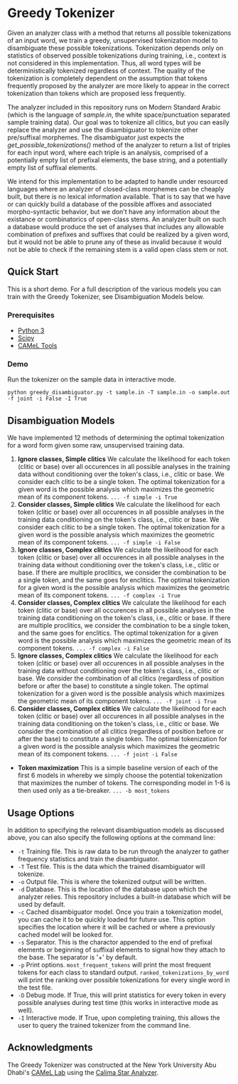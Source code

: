 # Greedy Tokenizer

Given an analyzer class with a method that returns all possible tokenizations of an input word, we train a greedy, unsupervised tokenization model to disambiguate these possible tokenizations. Tokenization depends only on statistics of observed possible tokenizations during training, i.e., context is not considered in this implementation. Thus, all word types will be deterministically tokenized regardless of context. The quality of the tokenization is completely dependent on the assumption that tokens frequently proposed by the analyzer are more likely to appear in the correct tokenization than tokens which are proposed less frequently.

The analyzer included in this repository runs on Modern Standard Arabic (which is the language of *sample.in*, the white space/punctuation separated sample training data). Our goal was to tokenize all clitics, but you can easily replace the analyzer and use the disambiguator to tokenize other pre/suffixal morphemes. The disambiguator just expects the *get_possible_tokenizations()* method of the analyzer to return a list of triples for each input word, where each triple is an analysis, comprised of a potentially empty list of prefixal elements, the base string, and a potentially empty list of suffixal elements.

We intend for this implementation to be adapted to handle under resourced languages where an analyzer of closed-class morphemes can be cheaply built, but there is no lexical information available. That is to say that we have or can quickly build a database of the possible affixes and associated morpho-syntactic behavior, but we don't have any information about the existance or combinatorics of open-class stems. An analyzer built on such a database would produce the set of analyses that includes any allowable combination of prefixes and suffixes that could be realized by a given word, but it would not be able to prune any of these as invalid because it would not be able to check if the remaining stem is a valid open class stem or not.

## Quick Start

This is a short demo. For a full description of the various models you can train with the Greedy Tokenizer, see Disambiguation Models below.

### Prerequisites

* [Python 3](https://www.python.org/downloads/)
* [Scipy](https://www.scipy.org)
* [CAMeL Tools](https://camel-tools.readthedocs.io/en/latest/)

### Demo

Run the tokenizer on the sample data in interactive mode.

```python greedy_disambiguator.py -t sample.in -T sample.in -o sample.out -f joint -i False -I True```

## Disambiguation Models

We have implemented 12 methods of determining the optimal tokenization for a word form given some raw, unsupervised training data.

1. **Ignore classes, Simple clitics** We calculate the likelihood for each token (clitic or base) over all occurences in all possible analyses in the training data without conditioning over the token's class, i.e., clitic or base. We consider each clitic to be a single token. The optimal tokenization for a given word is the possible analysis which maximizes the geometric mean of its component tokens. ```... -f simple -i True```
2. **Consider classes, Simple clitics** We calculate the likelihood for each token (clitic or base) over all occurences in all possible analyses in the training data conditioning on the token's class, i.e., clitic or base. We consider each clitic to be a single token. The optimal tokenization for a given word is the possible analysis which maximizes the geometric mean of its component tokens. ```... -f simple -i False```
3. **Ignore classes, Complex clitics** We calculate the likelihood for each token (clitic or base) over all occurences in all possible analyses in the training data without conditioning over the token's class, i.e., clitic or base. If there are multiple proclitics, we consider the combination to be a single token, and the same goes for enclitics. The optimal tokenization for a given word is the possible analysis which maximizes the geometric mean of its component tokens. ```... -f complex -i True```
4. **Consider classes, Complex clitics** We calculate the likelihood for each token (clitic or base) over all occurences in all possible analyses in the training data conditioning on the token's class, i.e., clitic or base. If there are multiple proclitics, we consider the combination to be a single token, and the same goes for enclitics. The optimal tokenization for a given word is the possible analysis which maximizes the geometric mean of its component tokens. ```... -f complex -i False```
5. **Ignore classes, Complex clitics** We calculate the likelihood for each token (clitic or base) over all occurences in all possible analyses in the training data without conditioning over the token's class, i.e., clitic or base. We consider the combination of all clitics (regardless of position before or after the base) to constitute a single token. The optimal tokenization for a given word is the possible analysis which maximizes the geometric mean of its component tokens. ```... -f joint -i True```
6. **Consider classes, Complex clitics** We calculate the likelihood for each token (clitic or base) over all occurences in all possible analyses in the training data conditioning on the token's class, i.e., clitic or base. We consider the combination of all clitics (regardless of position before or after the base) to constitute a single token. The optimal tokenization for a given word is the possible analysis which maximizes the geometric mean of its component tokens. ```... -f joint -i False```
* **Token maximization** This is a simple baseline version of each of the first 6 models in whereby we simply choose the potential tokenization that maximizes the number of tokens. The corresponding model in 1-6 is then used only as a tie-breaker. ```... -b most_tokens```

## Usage Options

In addition to specifying the relevant disambiguation models as discussed above, you can also specify the following options at the command line:

* ```-t``` Training file. This is raw data to be run through the analyzer to gather frequency statistics and train the disambiguator.
* ```-T``` Test file. This is the data which the trained disambiguator will tokenize.
* ```-o``` Output file. This is where the tokenized output will be written.
* ```-d``` Database. This is the location of the database upon which the analyzer relies. This repository includes a built-in database which will be used by default.
* ```-c``` Cached disambiguator model. Once you train a tokenization model, you can cache it to be quickly loaded for future use. This option specifies the location where it will be cached or where a previously cached model will be looked for.
* ```-s``` Separator. This is the charactor appended to the end of prefixal elements or beginning of suffixal elements to signal how they attach to the base. The separator is '+' by default.
* ```-p``` Print options. ```most_frequent_tokens``` will print the most frequent tokens for each class to standard output. ```ranked_tokenizations_by_word``` will print the ranking over possible tokenizations for every single word in the test file.
* ```-D``` Debug mode. If True, this will print statistics for every token in every possible analyses during test time (this works in interactive mode as well).
* ```-I``` Interactive mode. If True, upon completing training, this allows the user to query the trained tokenizer from the command line.

## Acknowledgments

The Greedy Tokenizer was constructed at the New York University Abu Dhabi's [CAMeL Lab](https://nyuad.nyu.edu/en/research/centers-labs-and-projects/computational-approaches-to-modeling-language-lab.html) using the [Calima Star Analyzer](https://calimastar.abudhabi.nyu.edu/#/analyzer).
